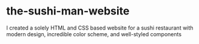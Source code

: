 # the-sushi-man-website
I created a solely HTML and CSS based website for a sushi restaurant with modern design, incredible color scheme, and well-styled components
